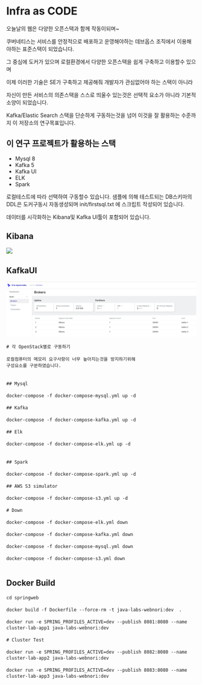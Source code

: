 # Infra as CODE

오늘날의 웹은 다양한 오픈스택과 함께 작동이되며~

쿠버네티스는 서비스를 안정적으로 배포하고 운영해야하는 데브옵스 조직에서 이용해야하는 표준스택이 되었습니다.

그 중심에 도커가 있으며 로컬환경에서 다양한 오픈스택을 쉽게 구축하고 이용할수 있으며

이제 이러한 기술은 SE가 구축하고 제공해줘 개발자가 관심없어야 하는 스택이 아니라

자신이 만든 서비스의 의존스택을 스스로 띄울수 있는것은 선택적 요소가 아니라 기본적 소양이 되었습니다.

Kafka/Elastic Search 스택을 단순하게 구동하는것을 넘어 이것을 잘 활용하는 수준까지 이 저장소의 연구목표입니다.


## 이 연구 프로젝트가 활용하는 스택

 
- Mysql 8 
- Kafka 5
- Kafka UI 
- ELK
- Spark

로컬테스트에 따라 선택하여 구동할수 있습니다.  샘플에 의해 테스트되는 DB스키마의 DDL은 도커구동시 
자동생성되며 init/firstsql.txt 에 스크립트 작성되어 있습니다.

데이터를 시각화하는 Kibana및 Kafka UI툴이 포함되어 있습니다.

## Kibana

<img src="https://velog.velcdn.com/images/jskim/post/b97de0fe-50d7-4377-9cca-db17b089a922/image.png" />

## KafkaUI

<img src="https://github.com/schooldevops/kafka-tutorials-with-kido/raw/main/imgs/kafka-ui-02.png" />

```
# 각 OpenStack별로 구동하기

로컬컴퓨터의 메모리 요구사항이 너무 높아지는것을 방지하기위해 
구성요소를 구분하였습니다.


## Mysql

docker-compose -f docker-compose-mysql.yml up -d

## Kafka

docker-compose -f docker-compose-kafka.yml up -d

## Elk

docker-compose -f docker-compose-elk.yml up -d


## Spark

docker-compose -f docker-compose-spark.yml up -d

## AWS S3 simulator

docker-compose -f docker-compose-s3.yml up -d

# Down

docker-compose -f docker-compose-elk.yml down    

docker-compose -f docker-compose-kafka.yml down

docker-compose -f docker-compose-mysql.yml down

docker-compose -f docker-compose-s3.yml down


```

## Docker Build

```
cd springweb

docker build -f Dockerfile --force-rm -t java-labs-webnori:dev  .

docker run -e SPRING_PROFILES_ACTIVE=dev --publish 8081:8080 --name cluster-lab-app1 java-labs-webnori:dev

# Cluster Test

docker run -e SPRING_PROFILES_ACTIVE=dev --publish 8082:8080 --name cluster-lab-app2 java-labs-webnori:dev

docker run -e SPRING_PROFILES_ACTIVE=dev --publish 8083:8080 --name cluster-lab-app3 java-labs-webnori:dev

```